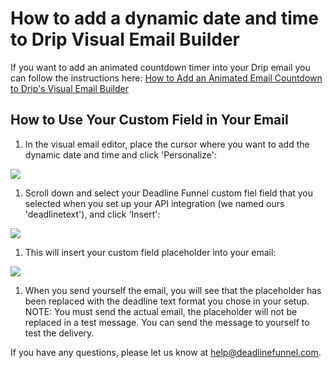 # How to add a dynamic date and time to Drip Visual Email Builder

If you want to add an animated countdown timer into your Drip email you can follow the instructions here: [How to Add an Animated Email Countdown to Drip's Visual Email Builder](https://documentation.deadlinefunnel.com/article/565-how-to-add-%20email-countdown-code-to-drip-visual-builder)

## How to Use Your Custom Field in Your Email

1. In the visual email editor, place the cursor where you want to add the dynamic date and time and click 'Personalize':

![](https://s3.amazonaws.com/helpscout.net/docs/assets/53974d6ce4b0c76107b109d1/images/5b31480d0428632c466b4fa2/file-2H8zu4MINU.png)

1. Scroll down and select your Deadline Funnel custom fiel field that you selected when you set up your API integration \(we named ours 'deadlinetext'\), and click 'Insert':

![](https://s3.amazonaws.com/helpscout.net/docs/assets/53974d6ce4b0c76107b109d1/images/5b3148580428632c466b4fa3/file-0tCgc19xdM.png)

1. This will insert your custom field placeholder into your email:

![](https://s3.amazonaws.com/helpscout.net/docs/assets/53974d6ce4b0c76107b109d1/images/5b3148860428632c466b4fa6/file-96X8bLeUNN.png)

1. When you send yourself the email, you will see that the placeholder has been replaced with the deadline text format you chose in your setup. NOTE: You must send the actual email, the placeholder will not be replaced in a test message. You can send the message to yourself to test the delivery.

If you have any questions, please let us know at [help@deadlinefunnel.com](mailto:mailto:help@deadlinefunnel.com).

